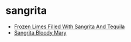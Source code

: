 # sangrita

 * [Frozen Limes Filled With Sangrita And Tequila](index/f/frozen-limes-filled-with-sangrita-and-tequila-201230.json)
 * [Sangrita Bloody Mary](index/s/sangrita-bloody-mary-200698.json)
